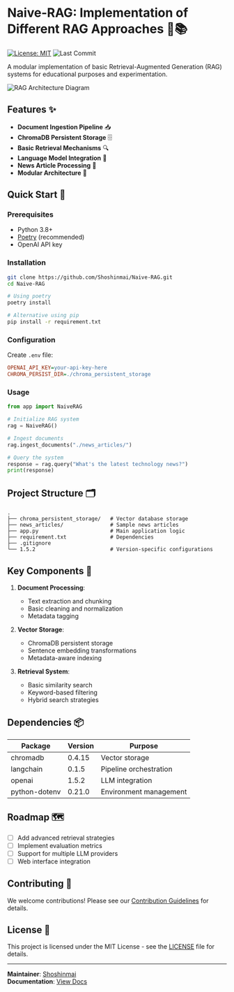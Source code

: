 # Naive-RAG: Implementation of Different RAG Approaches 🧠📚

[![License: MIT](https://img.shields.io/badge/License-MIT-yellow.svg)](https://opensource.org/licenses/MIT)
![Last Commit](https://img.shields.io/github/last-commit/Shoshinmai/Naive-RAG)

A modular implementation of basic Retrieval-Augmented Generation (RAG) systems for educational purposes and experimentation.

![RAG Architecture Diagram](https://via.placeholder.com/800x400.png?text=RAG+Architecture+Diagram)

## Features ✨
- **Document Ingestion Pipeline** 📥
- **ChromaDB Persistent Storage** 🗄️
- **Basic Retrieval Mechanisms** 🔍
- **Language Model Integration** 🤖
- **News Article Processing** 📰
- **Modular Architecture** 🧩

## Quick Start 🚀

### Prerequisites
- Python 3.8+
- [Poetry](https://python-poetry.org/) (recommended)
- OpenAI API key

### Installation
```bash
git clone https://github.com/Shoshinmai/Naive-RAG.git
cd Naive-RAG

# Using poetry
poetry install

# Alternative using pip
pip install -r requirement.txt
```

### Configuration
Create `.env` file:
```ini
OPENAI_API_KEY=your-api-key-here
CHROMA_PERSIST_DIR=./chroma_persistent_storage
```

### Usage
```python
from app import NaiveRAG

# Initialize RAG system
rag = NaiveRAG()

# Ingest documents
rag.ingest_documents("./news_articles/")

# Query the system
response = rag.query("What's the latest technology news?")
print(response)
```

## Project Structure 🗂️
```
.
├── chroma_persistent_storage/   # Vector database storage
├── news_articles/               # Sample news articles
├── app.py                       # Main application logic
├── requirement.txt              # Dependencies
├── .gitignore
└── 1.5.2                        # Version-specific configurations
```

## Key Components 🔧
1. **Document Processing**:
   - Text extraction and chunking
   - Basic cleaning and normalization
   - Metadata tagging

2. **Vector Storage**:
   - ChromaDB persistent storage
   - Sentence embedding transformations
   - Metadata-aware indexing

3. **Retrieval System**:
   - Basic similarity search
   - Keyword-based filtering
   - Hybrid search strategies

## Dependencies 📦
| Package | Version | Purpose |
|---------|---------|---------|
| chromadb | 0.4.15 | Vector storage |
| langchain | 0.1.5 | Pipeline orchestration |
| openai | 1.5.2 | LLM integration |
| python-dotenv | 0.21.0 | Environment management |

## Roadmap 🗺️
- [ ] Add advanced retrieval strategies
- [ ] Implement evaluation metrics
- [ ] Support for multiple LLM providers
- [ ] Web interface integration

## Contributing 🤝
We welcome contributions! Please see our [Contribution Guidelines](CONTRIBUTING.md) for details.

## License 📄
This project is licensed under the MIT License - see the [LICENSE](LICENSE) file for details.

---

**Maintainer**: [Shoshinmai](https://github.com/Shoshinmai)  
**Documentation**: [View Docs](https://github.com/Shoshinmai/Naive-RAG/wiki)
